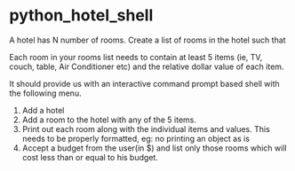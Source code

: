 # python_hotel_shell

A hotel has N number of rooms. Create a list of rooms in the hotel such that

Each room in your rooms list needs to contain at least 5 items (ie, TV, couch, table, Air Conditioner etc) and the relative dollar value of each item.

It should provide us with an interactive command prompt based shell with the following menu.

1. Add a hotel
2. Add a room to the hotel with any of the 5 items.
3. Print out each room along with the individual items and values. This needs to be properly formatted, eg: no printing an object as is
4. Accept a budget from the user(in $) and list only those rooms which will cost less than or equal to his budget.

